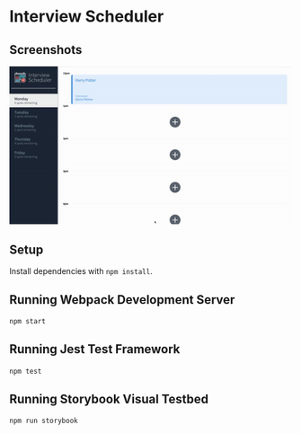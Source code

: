 # Interview Scheduler

## Screenshots
!["gif of Scheduler App"](https://github.com/YungComputer/scheduler/blob/master/docs/1B5C8BE3-7A77-4F1A-A06C-7901B470720D_4_5005_c.jpeg)

## Setup

Install dependencies with `npm install`.

## Running Webpack Development Server

```sh
npm start
```

## Running Jest Test Framework

```sh
npm test
```

## Running Storybook Visual Testbed

```sh
npm run storybook
```
